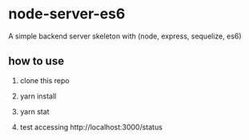 # node-server-es6
A simple backend server skeleton  with (node, express, sequelize, es6)


## how to use

1. clone this repo

2. yarn install

3. yarn stat

4. test accessing http://localhost:3000/status
